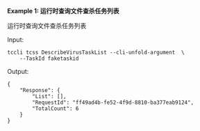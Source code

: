 **Example 1: 运行时查询文件查杀任务列表**

运行时查询文件查杀任务列表

Input: 

```
tccli tcss DescribeVirusTaskList --cli-unfold-argument  \
    --TaskId faketaskid
```

Output: 
```
{
    "Response": {
        "List": [],
        "RequestId": "ff49ad4b-fe52-4f9d-8810-ba377eab9124",
        "TotalCount": 6
    }
}
```


